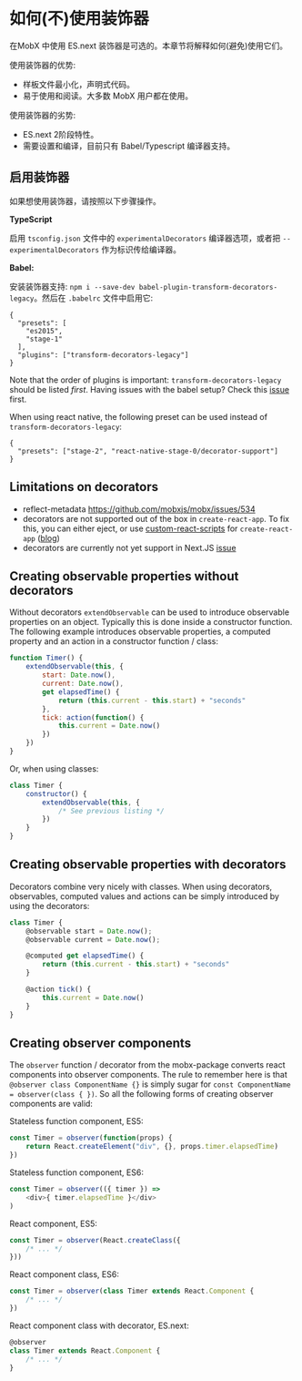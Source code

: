 # 如何(不)使用装饰器

在MobX 中使用 ES.next 装饰器是可选的。本章节将解释如何(避免)使用它们。

使用装饰器的优势:
* 样板文件最小化，声明式代码。
* 易于使用和阅读。大多数 MobX 用户都在使用。

使用装饰器的劣势:
* ES.next 2阶段特性。
* 需要设置和编译，目前只有 Babel/Typescript 编译器支持。

## 启用装饰器

如果想使用装饰器，请按照以下步骤操作。

**TypeScript**

启用 `tsconfig.json` 文件中的 `experimentalDecorators` 编译器选项，或者把 `--experimentalDecorators` 作为标识传给编译器。

**Babel:**

安装装饰器支持: `npm i --save-dev babel-plugin-transform-decorators-legacy`。然后在 `.babelrc` 文件中启用它:

```
{
  "presets": [
    "es2015",
    "stage-1"
  ],
  "plugins": ["transform-decorators-legacy"]
}
```

Note that the order of plugins is important: `transform-decorators-legacy` should be listed *first*.
Having issues with the babel setup? Check this [issue](https://github.com/mobxjs/mobx/issues/105) first.

When using react native, the following preset can be used instead of `transform-decorators-legacy`:
```
{
  "presets": ["stage-2", "react-native-stage-0/decorator-support"]
}
```

## Limitations on decorators

* reflect-metadata https://github.com/mobxjs/mobx/issues/534
* decorators are not supported out of the box in `create-react-app`. To fix this, you can either eject, or use [custom-react-scripts](https://www.npmjs.com/package/custom-react-scripts) for `create-react-app` ([blog](https://medium.com/@kitze/configure-create-react-app-without-ejecting-d8450e96196a#.n6xx12p5c))
* decorators are currently not yet support in Next.JS [issue](https://github.com/zeit/next.js/issues/26)


## Creating observable properties without decorators

Without decorators `extendObservable` can be used to introduce observable properties on an object.
Typically this is done inside a constructor function.
The following example introduces observable properties, a computed property and an action in a constructor function / class:

```javascript
function Timer() {
	extendObservable(this, {
		start: Date.now(),
		current: Date.now(),
		get elapsedTime() {
			return (this.current - this.start) + "seconds"
		},
        tick: action(function() {
          	this.current = Date.now()
        })
	})
}
```

Or, when using classes:

```javascript
class Timer {
	constructor() {
		extendObservable(this, {
			/* See previous listing */
		})
	}
}
```

## Creating observable properties with decorators

Decorators combine very nicely with classes.
When using decorators, observables, computed values and actions can be simply introduced by using the decorators:

```javascript
class Timer {
	@observable start = Date.now();
	@observable current = Date.now();

	@computed get elapsedTime() {
		return (this.current - this.start) + "seconds"
	}

	@action tick() {
		this.current = Date.now()
	}
}
```

## Creating observer components

The `observer` function / decorator from the mobx-package converts react components into observer components.
The rule to remember here is that `@observer class ComponentName {}` is simply sugar for `const ComponentName = observer(class { })`.
So all the following forms of creating observer components are valid:

Stateless function component, ES5:

```javascript
const Timer = observer(function(props) {
	return React.createElement("div", {}, props.timer.elapsedTime)
})
```

Stateless function component, ES6:

```javascript
const Timer = observer(({ timer }) =>
	<div>{ timer.elapsedTime }</div>
)
```

React component, ES5:

```javascript
const Timer = observer(React.createClass({
	/* ... */
}))
```

React component class, ES6:

```javascript
const Timer = observer(class Timer extends React.Component {
	/* ... */
})
```

React component class with decorator, ES.next:

```javascript
@observer
class Timer extends React.Component {
	/* ... */
}
```
